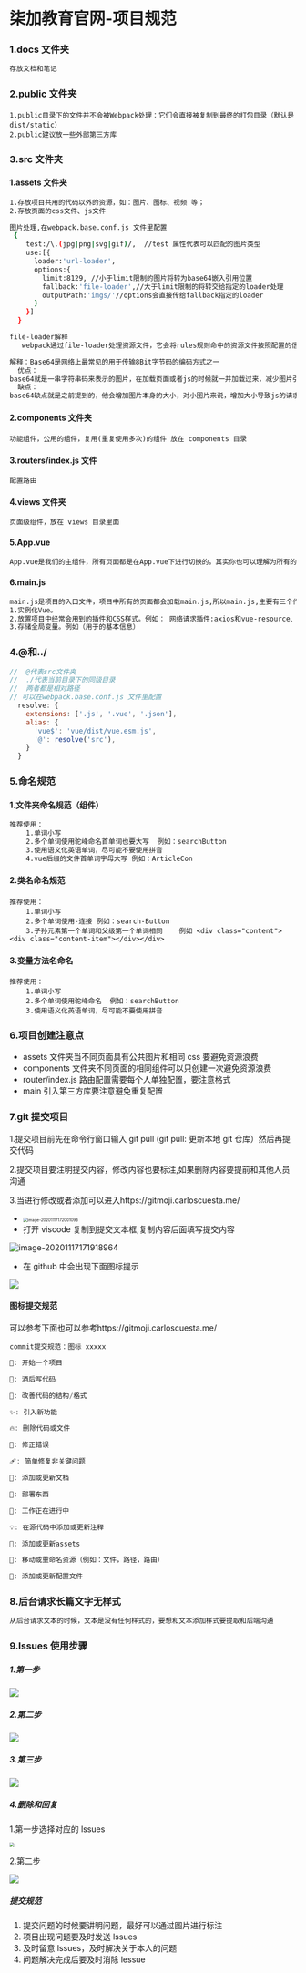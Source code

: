 # 柒加教育官网-项目规范

### 1.docs 文件夹

```bash
存放文档和笔记
```

### 2.public 文件夹

```
1.public目录下的文件并不会被Webpack处理：它们会直接被复制到最终的打包目录（默认是dist/static）
2.public建议放一些外部第三方库
```

### 3.src 文件夹

#### 1.assets 文件夹

```bash
1.存放项目共用的代码以外的资源，如：图片、图标、视频 等；
2.存放页面的css文件、js文件

图片处理,在webpack.base.conf.js 文件里配置
 {
    test:/\.(jpg|png|svg|gif)/,  //test 属性代表可以匹配的图片类型
    use:[{
      loader:'url-loader',
      options:{
        limit:8129, //小于limit限制的图片将转为base64嵌入引用位置
        fallback:'file-loader',//大于limit限制的将转交给指定的loader处理
        outputPath:'imgs/'//options会直接传给fallback指定的loader
      }
    }]
  }

file-loader解释
   webpack通过file-loader处理资源文件，它会将rules规则命中的资源文件按照配置的信息（路径，名称等）输出到指定目录，并返回其资源定位地址（输出路径，用于生产环境的publicPath路径），默认的输出名是以原文件内容计算的MD5 Hash命名的。

解释：Base64是网络上最常见的用于传输8Bit字节码的编码方式之一
  优点：
base64就是一串字符串码来表示的图片，在加载页面或者js的时候就一并加载过来，减少图片引用时单独的一次http请求。了解web端性能优化的同学都知道，http请求每次建立都会占用一定的时间，对于小图请求来说，可能http建立请求的时间比图片下载本身还长。所以对小图进行base64转码是优化http请求，保证页面加速渲染的一种手段。
  缺点：
base64缺点就是之前提到的，他会增加图片本身的大小，对小图片来说，增加大小导致js的请求增长完全能弥补多一个http请求的建立的时长，这种取舍是划算的。可是对于大图来说，这样的取舍是不划算的。
```

#### 2.components 文件夹

```
功能组件，公用的组件，复用(重复使用多次)的组件 放在 components 目录
```

#### 3.routers/index.js 文件

```bash
配置路由
```

#### 4.views 文件夹

```bash
页面级组件，放在 views 目录里面
```

#### 5.App.vue

```bash
App.vue是我们的主组件，所有页面都是在App.vue下进行切换的。其实你也可以理解为所有的路由也是App.vue的子组件。
```

#### 6.main.js

```bash
main.js是项目的入口文件，项目中所有的页面都会加载main.js,所以main.js,主要有三个作用：
1.实例化Vue。
2.放置项目中经常会用到的插件和CSS样式。例如： 网络请求插件:axios和vue-resource、图片懒加载插件：vue-lazyload
3.存储全局变量。例如（用于的基本信息）
```

### 4.@和../

```js
//  @代表src文件夹
//  ./代表当前目录下的同级目录
//  两者都是相对路径
// 可以在webpack.base.conf.js 文件里配置
  resolve: {
    extensions: ['.js', '.vue', '.json'],
    alias: {
      'vue$': 'vue/dist/vue.esm.js',
      '@': resolve('src'),
    }
  }
```

### 5.命名规范

#### 1.文件夹命名规范（组件）

```bash
推荐使用：
	1.单词小写
	2.多个单词使用驼峰命名首单词也要大写  例如：searchButton
	3.使用语义化英语单词，尽可能不要使用拼音
	4.vue后缀的文件首单词字母大写 例如：ArticleCon
```

#### 2.类名命名规范

```
推荐使用：
	1.单词小写
	2.多个单词使用-连接 例如：search-Button
	3.子孙元素第一个单词和父级第一个单词相同    例如 <div class="content"><div class="content-item"></div></div>
```

#### 3.变量方法名命名

```
推荐使用：
	1.单词小写
	2.多个单词使用驼峰命名  例如：searchButton
	3.使用语义化英语单词，尽可能不要使用拼音
```

### 6.项目创建注意点

- assets 文件夹当不同页面具有公共图片和相同 css 要避免资源浪费
- components 文件夹不同页面的相同组件可以只创建一次避免资源浪费
- router/index.js 路由配置需要每个人单独配置，要注意格式
- main 引入第三方库要注意避免重复配置

### 7.git 提交项目

1.提交项目前先在命令行窗口输入 git pull (git pull: 更新本地 git 仓库）然后再提交代码

2.提交项目要注明提交内容，修改内容也要标注,如果删除内容要提前和其他人员沟通

3.当进行修改或者添加可以进入https://gitmoji.carloscuesta.me/

- <img src="images\gitmoji.png" alt="image-20201117172001096" style="zoom:50%;" />
- 打开 viscode 复制到提交文本框,复制内容后面填写提交内容

![image-20201117171918964](images\viscode_input.png)

- 在 github 中会出现下面图标提示

![](images\bug.png) 

#### 图标提交规范

可以参考下面也可以参考https://gitmoji.carloscuesta.me/

`commit提交规范：图标 xxxxx`

```js
🎉: 开始一个项目

🍻: 酒后写代码

🎨: 改善代码的结构/格式

✨: 引入新功能

🔥: 删除代码或文件

🐛: 修正错误

🩹: 简单修复非关键问题

📝: 添加或更新文档

🚀: 部署东西

🚧: 工作正在进行中

💡: 在源代码中添加或更新注释

🍱: 添加或更新assets

🚚: 移动或重命名资源（例如：文件，路径，路由）

🔧: 添加或更新配置文件

```

### 8.后台请求长篇文字无样式

```bash
从后台请求文本的时候，文本是没有任何样式的，要想和文本添加样式要提取和后端沟通
```

### 9.lssues 使用步骤

##### 1.第一步

![](images\lssues01.png)

##### 2.第二步

![](images\lssues02.png)

##### 3.第三步

![](images\lssues03.png)

##### 4.删除和回复

1.第一步选择对应的 lssues

<img src="images\lssues_delete01.png" style="zoom:50%;" />

2.第二步

![](images/lssues_delete02.png)

##### 提交规范

1. 提交问题的时候要讲明问题，最好可以通过图片进行标注
2. 项目出现问题要及时发送 lssues
3. 及时留意 lssues，及时解决关于本人的问题
4. 问题解决完成后要及时消除 lessue
